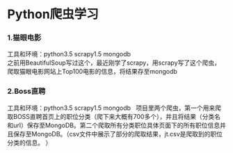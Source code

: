 # Python爬虫学习
### 1.猫眼电影  
工具和环境：python3.5 scrapy1.5 mongodb  
之前用BeautifulSoup写过这个，最近刚学了scrapy，用scrapy写了这个爬虫，爬取猫眼电影网站上Top100电影的信息，将结果存至mongodb 
### 2.Boss直聘
工具和环境：python3.5 scrapy1.5 mongodb  
项目里两个爬虫，第一个用来爬取BOSS直聘首页上的职位分类（爬下来大概有700多个），并且将结果（分类名和url）保存至MongoDB。第二个爬取所有分类职位具体页面下的所有职位信息并且保存至MongoDB。（csv文件中展示了部分的爬取结果，jt.csv是爬取到的职位分类的信息。 ） 

